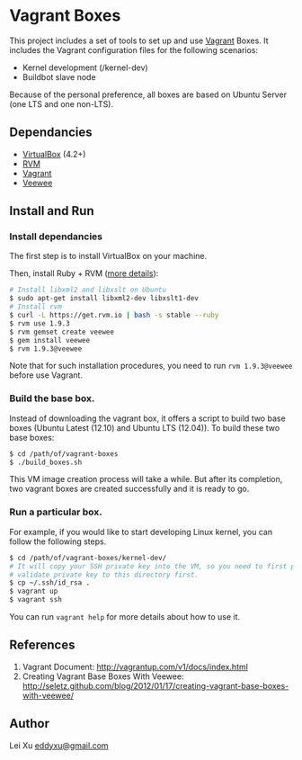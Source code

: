# Vagrant Boxes

This project includes a set of tools to set up and use
[Vagrant](http://vagrantup.com) Boxes.  It includes the Vagrant configuration
files for the following scenarios:
 - Kernel development (/kernel-dev)
 - Buildbot slave node

Because of the personal preference, all boxes are based on Ubuntu Server (one
LTS and one non-LTS).

## Dependancies

* [VirtualBox](https://www.virtualbox.org) (4.2+)
* [RVM](https://rvm.io)
* [Vagrant](http://vagrantup.com)
* [Veewee](https://github.com/jedi4ever/veewee)

## Install and Run

### Install dependancies

The first step is to install VirtualBox on your machine.

Then, install Ruby + RVM ([more details](http://seletz.github.com/blog/2012/01/17/creating-vagrant-base-boxes-with-veewee/)):

```sh
# Install libxml2 and libxslt on Ubuntu
$ sudo apt-get install libxml2-dev libxslt1-dev
# Install rvm
$ curl -L https://get.rvm.io | bash -s stable --ruby
$ rvm use 1.9.3
$ rvm gemset create veewee
$ gem install veewee
$ rvm 1.9.3@veewee
```

Note that for such installation procedures, you need to run `rvm 1.9.3@veewee`
before use Vagrant.

### Build the base box.

Instead of downloading the vagrant box, it offers a script to build two base
boxes (Ubuntu Latest (12.10) and Ubuntu LTS (12.04)). To build these two base
boxes:

```sh
$ cd /path/of/vagrant-boxes
$ ./build_boxes.sh
```

This VM image creation process will take a while. But after its completion, two
vagrant boxes are created successfully and it is ready to go.

### Run a particular box.

For example, if you would like to start developing Linux kernel, you can follow
the following steps.

```sh
$ cd /path/of/vagrant-boxes/kernel-dev/
# It will copy your SSH private key into the VM, so you need to first put a
# validate private key to this directory first.
$ cp ~/.ssh/id_rsa .
$ vagrant up
$ vagrant ssh
```

You can run `vagrant help` for more details about how to use it.

## References

1. Vagrant Document: http://vagrantup.com/v1/docs/index.html
2. Creating Vagrant Base Boxes With Veewee:
   http://seletz.github.com/blog/2012/01/17/creating-vagrant-base-boxes-with-veewee/

## Author

Lei Xu <eddyxu@gmail.com>
